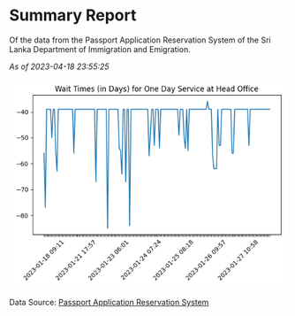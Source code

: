 # Summary Report

Of the data from the Passport Application Reservation System of the Sri Lanka Department of Immigration and Emigration.

*As of 2023-04-18 23:55:25*

![Wait Time Chart](summary.wait_time_chart.png)

Data Source: [Passport Application Reservation System](https://eservices.immigration.gov.lk:8443/appointment/pages/reservationApplication.xhtml)